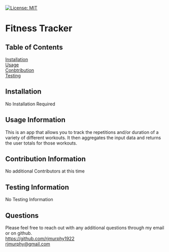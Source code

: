 

   [![License: MIT](https://img.shields.io/badge/License-MIT-yellow.svg)](https://opensource.org/licenses/MIT)


   # Fitness Tracker

   ## Table of Contents

   


   [Installation](#Installation)
    <br>
   [Usage](#Usage)
   <br>
   [Conbtribution](#Contribution)
   <br>
   [Testing](#Testing)


  ## Installation
  No Installation Required

  ## Usage Information
  This is an app that allows you to track the repetitions and/or duration of a variety of different workouts. It then aggregates the input data and returns the user totals for those workouts.

  ## Contribution Information
  No additional Contributors at this time

  ## Testing Information
  No Testing Information

   ## Questions

   Please feel free to reach out with any additional questions through my email or on github.
   <br>
   https://github.com/rjmurphy1922
   <br>
  rjmurphy@gmail.com
